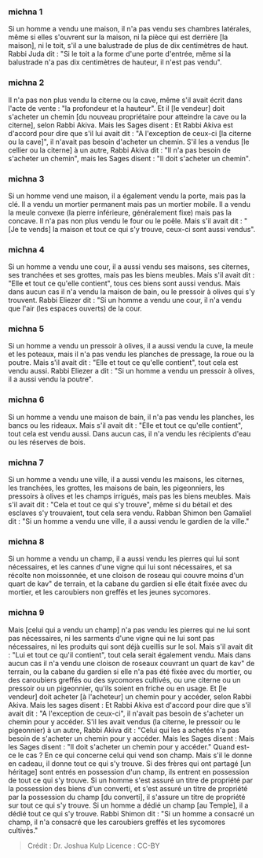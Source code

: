 
### michna 1
Si un homme a vendu une maison, il n'a pas vendu ses chambres latérales, même si elles s'ouvrent sur la maison, ni la pièce qui est derrière [la maison], ni le toit, s'il a une balustrade de plus de dix centimètres de haut. Rabbi Juda dit : "Si le toit a la forme d'une porte d'entrée, même si la balustrade n'a pas dix centimètres de hauteur, il n'est pas vendu".

### michna 2
Il n'a pas non plus vendu la citerne ou la cave, même s'il avait écrit dans l'acte de vente : "la profondeur et la hauteur". Et il [le vendeur] doit s'acheter un chemin [du nouveau propriétaire pour atteindre la cave ou la citerne], selon Rabbi Akiva. Mais les Sages disent :  Et Rabbi Akiva est d'accord pour dire que s'il lui avait dit : "A l'exception de ceux-ci [la citerne ou la cave]", il n'avait pas besoin d'acheter un chemin. S'il les a vendus [le cellier ou la citerne] à un autre, Rabbi Akiva dit :  "Il n'a pas besoin de s'acheter un chemin", mais les Sages disent :  "Il doit s'acheter un chemin".

### michna 3
Si un homme vend une maison, il a également vendu la porte, mais pas la clé. Il a vendu un mortier permanent mais pas un mortier mobile. Il a vendu la meule convexe (la pierre inférieure, généralement fixe) mais pas la concave. Il n'a pas non plus vendu le four ou le poêle. Mais s'il avait dit :  "[Je te vends] la maison et tout ce qui s'y trouve, ceux-ci sont aussi vendus".

### michna 4
Si un homme a vendu une cour, il a aussi vendu ses maisons, ses citernes, ses tranchées et ses grottes, mais pas les biens meubles. Mais s'il avait dit :  "Elle et tout ce qu'elle contient", tous ces biens sont aussi vendus. Mais dans aucun cas il n'a vendu la maison de bain, ou le pressoir à olives qui s'y trouvent. Rabbi Eliezer dit :  "Si un homme a vendu une cour, il n'a vendu que l'air (les espaces ouverts) de la cour.

### michna 5
Si un homme a vendu un pressoir à olives, il a aussi vendu la cuve, la meule et les poteaux, mais il n'a pas vendu les planches de pressage, la roue ou la poutre. Mais s'il avait dit :  "Elle et tout ce qu'elle contient", tout cela est vendu aussi. Rabbi Eliezer a dit : "Si un homme a vendu un pressoir à olives, il a aussi vendu la poutre".

### michna 6
Si un homme a vendu une maison de bain, il n'a pas vendu les planches, les bancs ou les rideaux. Mais s'il avait dit :  "Elle et tout ce qu'elle contient", tout cela est vendu aussi. Dans aucun cas, il n'a vendu les récipients d'eau ou les réserves de bois.

### michna 7
Si un homme a vendu une ville, il a aussi vendu les maisons, les citernes, les tranchées, les grottes, les maisons de bain, les pigeonniers, les pressoirs à olives et les champs irrigués, mais pas les biens meubles. Mais s'il avait dit :  "Cela et tout ce qui s'y trouve", même si du bétail et des esclaves s'y trouvaient, tout cela sera vendu. Rabban Shimon ben Gamaliel dit : "Si un homme a vendu une ville, il a aussi vendu le gardien de la ville."

### michna 8
Si un homme a vendu un champ, il a aussi vendu les pierres qui lui sont nécessaires, et les cannes d'une vigne qui lui sont nécessaires, et sa récolte non moissonnée, et une cloison de roseau qui couvre moins d'un quart de kav" de terrain, et la cabane du gardien si elle était fixée avec du mortier, et les caroubiers non greffés et les jeunes sycomores.

### michna 9
Mais [celui qui a vendu un champ] n'a pas vendu les pierres qui ne lui sont pas nécessaires, ni les sarments d'une vigne qui ne lui sont pas nécessaires, ni les produits qui sont déjà cueillis sur le sol. Mais s'il avait dit : "Lui et tout ce qu'il contient", tout cela serait également vendu. Mais dans aucun cas il n'a vendu une cloison de roseaux couvrant un quart de kav" de terrain, ou la cabane du gardien si elle n'a pas été fixée avec du mortier, ou des caroubiers greffés ou des sycomores cultivés, ou une citerne ou un pressoir ou un pigeonnier, qu'ils soient en friche ou en usage. Et [le vendeur] doit acheter [à l'acheteur] un chemin pour y accéder, selon Rabbi Akiva. Mais les sages disent :  Et Rabbi Akiva est d'accord pour dire que s'il avait dit : "A l'exception de ceux-ci", il n'avait pas besoin de s'acheter un chemin pour y accéder. S'il les avait vendus (la citerne, le pressoir ou le pigeonnier) à un autre, Rabbi Akiva dit :  "Celui qui les a achetés n'a pas besoin de s'acheter un chemin pour y accéder. Mais les Sages disent :  Mais les Sages disent : "Il doit s'acheter un chemin pour y accéder." Quand est-ce le cas ?  En ce qui concerne celui qui vend son champ.  Mais s'il le donne en cadeau, il donne tout ce qui s'y trouve. Si des frères qui ont partagé [un héritage] sont entrés en possession d'un champ, ils entrent en possession de tout ce qui s'y trouve. Si un homme s'est assuré un titre de propriété par la possession des biens d'un converti, et s'est assuré un titre de propriété par la possession du champ [du converti], il s'assure un titre de propriété sur tout ce qui s'y trouve. Si un homme a dédié un champ [au Temple], il a dédié tout ce qui s'y trouve. Rabbi Shimon dit :  "Si un homme a consacré un champ, il n'a consacré que les caroubiers greffés et les sycomores cultivés."

>Crédit : Dr. Joshua Kulp
>Licence : CC-BY